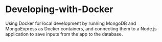# Developing-with-Docker
Using Docker for local development by running MongoDB and MongoExpress as Docker containers, and connecting them to a Node.js application to save inputs from the app to the database.
